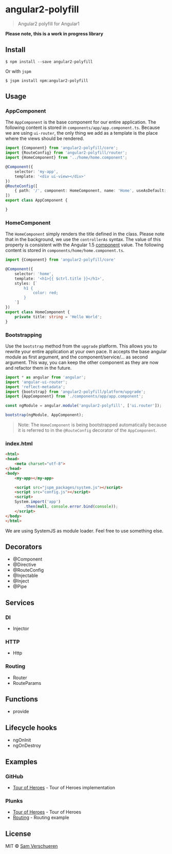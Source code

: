 # angular2-polyfill

> Angular2 polyfill for Angular1

**Please note, this is a work in progress library**


## Install

```
$ npm install --save angular2-polyfill
```

Or with `jspm`

```
$ jspm install npm:angular2-polyfill
```


## Usage

### AppComponent

The `AppComponent` is the base component for our entire application. The following content is stored in `components/app/app.component.ts`. Because
we are using `ui-router`, the only thing we add as a template is the place where the views should be rendered.

```ts
import {Component} from 'angular2-polyfill/core';
import {RouteConfig} from 'angular2-polyfill/router';
import {HomeComponent} from '../home/home.component';

@Component({
    selector: 'my-app',
    template: '<div ui-view></div>'
})
@RouteConfig([
    { path: '/', component: HomeComponent, name: 'Home', useAsDefault: true }
])
export class AppComponent {

}
```

### HomeComponent

The `HomeComponent` simply renders the title defined in the class. Please note that in the background, we use the `controllerAs` syntax. The value of this property
is consistent with the Angular 1.5 [component](https://docs.angularjs.org/guide/component) value. The following content is stored in `components/home/home.component.ts`.

```ts
import {Component} from 'angular2-polyfill/core'

@Component({
    selector: 'home',
    template: '<h1>{{ $ctrl.title }}</h1>',
	styles: [`
		h1 {
			color: red;
		}
	`]
})
export class HomeComponent {
    private title: string = 'Hello World';
}
```

### Bootstrapping

Use the `bootstrap` method from the `upgrade` platform. This allows you to rewrite your entire application at your own
pace. It accepts the base angular module as first argument, and the component/service/... as second argument. This way, you can
keep the other component as they are now and refactor them in the future.

```ts
import * as angular from 'angular';
import 'angular-ui-router';
import 'reflect-metadata';
import {bootstrap} from 'angular2-polyfill/platform/upgrade';
import {AppComponent} from './components/app/app.component';

const ngModule = angular.module('angular2-polyfill', ['ui.router']);

bootstrap(ngModule, AppComponent);
```

> Note: The `HomeComponent` is being bootstrapped automatically because it is referred to in the `@RouteConfig` decorator of the `AppComponent`.

### index.html

```html
<html>
<head>
    <meta charset="utf-8">
</head>
<body>
    <my-app></my-app>

    <script src="jspm_packages/system.js"></script>
    <script src="config.js"></script>
    <script>
    System.import('app')
        .then(null, console.error.bind(console));
    </script>
</body>
</html>
```

We are using SystemJS as module loader. Feel free to use something else.


## Decorators

- @Component
- @Directive
- @RouteConfig
- @Injectable
- @Inject
- @Pipe


## Services

### DI

- Injector

### HTTP

- Http

### Routing

- Router
- RouteParams


## Functions

- provide


## Lifecycle hooks

- ngOnInit
- ngOnDestroy


## Examples

### GitHub

- [Tour of Heroes](https://github.com/SamVerschueren/angular2-polyfill-heroes) - Tour of Heroes implementation

### Plunks

- [Tour of Heroes](https://plnkr.co/edit/tV8gO6cPCJlcu49qAwoN) - Tour of Heroes
- [Routing](http://plnkr.co/edit/AdhtnTfA8pnAeFRk2qDE) - Routing example


## License

MIT © [Sam Verschueren](https://github.com/SamVerschueren)
